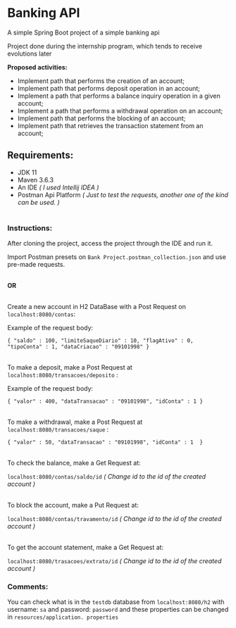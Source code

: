 # Banking API

A simple Spring Boot project of a simple banking api <br>

Project done during the internship program, which tends to receive evolutions later <br>

**Proposed activities:**<br>

* Implement path that performs the creation of an account;
* Implement path that performs deposit operation in an account;
* Implement a path that performs a balance inquiry operation in a given account;
* Implement a path that performs a withdrawal operation on an account;
* Implement path that performs the blocking of an account;
* Implement path that retrieves the transaction statement from an account;


## Requirements: <br>

* JDK 11
* Maven 3.6.3
* An IDE *( I used Intellij IDEA )*
* Postman Api Platform *( Just to test the requests, another one of the kind can be used. )*
<br> <br>


### Instructions: <br>

After cloning the project, access the project through the IDE and run it.

Import Postman presets on `Bank Project.postman_collection.json` and use pre-made requests.

<br> **OR** <br>

<br> Create a new account in H2 DataBase with a Post Request on `localhost:8080/contas`:

Example of the request body:

`{
    "saldo" : 100,
    "limiteSaqueDiario" : 10,
    "flagAtivo" : 0,
    "tipoConta" : 1,
    "dataCriacao" : "09101998"
}`

<br> To make a deposit, make a Post Request at `localhost:8080/transacoes/deposito` :

Example of the request body:

`{
    "valor" : 400,
    "dataTransacao" : "09101998",
    "idConta" : 1
}`

<br> To make a withdrawal, make a Post Request at `localhost:8080/transacoes/saque` :

`{
    "valor" : 50,
    "dataTransacao" : "09101998",
    "idConta" : 1 
}`

<br>To check the balance, make a Get Request at:

`localhost:8080/contas/saldo/id` *( Change id to the id of the created account )*

<br>To block the account, make a Put Request at:

`localhost:8080/contas/travamento/id` *( Change id to the id of the created account )*

<br>To get the account statement, make a Get Request at:

`localhost:8080/trasacoes/extrato/id` *( Change id to the id of the created account )*

### Comments: <br>

You can check what is in the `testdb` database from `localhost:8080/h2` with username: `sa` and password: `password` and these properties can be changed in `resources/application. properties`
